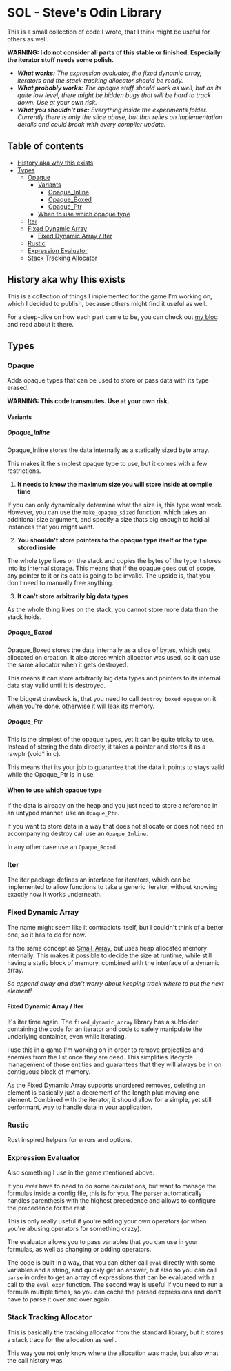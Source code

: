# SOL - Steve's Odin Library

This is a small collection of code I wrote, that I think might
be useful for others as well.

**WARNING: I do not consider all parts of this stable or finished. Especially the iterator stuff needs some polish.**

- _**What works:** The expression evaluator, the fixed dynamic array, iterators and the stack tracking allocator should be ready._
- _**What probably works:** The opaque stuff should work as well, but as its quite low level, there might be hidden bugs that will be hard to track down. Use at your own risk._
- _**What you shouldn't use:** Everything inside the experiments folder. Currently there is only the slice abuse, but that relies on implementation details and could break with every compiler update._

<!-- omit in toc -->
## Table of contents
- [History aka why this exists](#history-aka-why-this-exists)
- [Types](#types)
  - [Opaque](#opaque)
    - [Variants](#variants)
      - [Opaque\_Inline](#opaque_inline)
      - [Opaque\_Boxed](#opaque_boxed)
      - [Opaque\_Ptr](#opaque_ptr)
    - [When to use which opaque type](#when-to-use-which-opaque-type)
  - [Iter](#iter)
  - [Fixed Dynamic Array](#fixed-dynamic-array)
    - [Fixed Dynamic Array / Iter](#fixed-dynamic-array--iter)
  - [Rustic](#rustic)
  - [Expression Evaluator](#expression-evaluator)
  - [Stack Tracking Allocator](#stack-tracking-allocator)

## History aka why this exists

This is a collection of things I implemented for the game I'm working on,
which I decided to publish, because others might find it useful as well.

For a deep-dive on how each part came to be, you can check out
[my blog](https://blog.hardliner.codes/posts/01-my-odin-library)
and read about it there.

## Types
### Opaque
Adds opaque types that can be used to store or pass data with its type erased.

**WARNING: This code transmutes. Use at your own risk.**

#### Variants
##### Opaque_Inline
Opaque_Inline stores the data internally as a statically sized byte array.

This makes it the simplest opaque type to use, but it comes with a few restrictions.

1) **It needs to know the maximum size you will store inside at compile time**

If you can only dynamically determine what the size is, this type wont work.
However, you can use the `make_opaque_sized` function, which takes an additional size argument,
and specify a size thats big enough to hold all instances that you might want.

2) **You shouldn't store pointers to the opaque type itself or the type stored inside**

The whole type lives on the stack and copies the bytes of the type it stores into its
internal storage. This means that if the opaque goes out of scope, any pointer to it
or its data is going to be invalid. The upside is, that you don't need to manually free anything.

3) **It can't store arbitrarily big data types**

As the whole thing lives on the stack, you cannot store more data than the stack holds.

##### Opaque_Boxed
Opaque_Boxed stores the data internally as a slice of bytes, which gets allocated on creation.
It also stores which allocator was used, so it can use the same allocator when it gets destroyed.

This means it can store arbitrarily big data types and pointers to its internal data stay
valid until it is destroyed.

The biggest drawback is, that you need to call `destroy_boxed_opaque` on it when you're done,
otherwise it will leak its memory.

##### Opaque_Ptr
This is the simplest of the opaque types, yet it can be quite tricky to use.
Instead of storing the data directly, it takes a pointer and stores it as a rawptr (void* in c).

This means that its your job to guarantee that the data it points to stays valid while the
Opaque_Ptr is in use.

#### When to use which opaque type

If the data is already on the heap and you just need to store a reference in an untyped manner,
use an `Opaque_Ptr`.

If you want to store data in a way that does not allocate or does not need an accompanying destroy call
use an `Opaque_Inline`.

In any other case use an `Opaque_Boxed`.

### Iter
The iter package defines an interface for iterators,
which can be implemented to allow functions to take a generic iterator,
without knowing exactly how it works underneath.

### Fixed Dynamic Array
The name might seem like it contradicts itself,
but I couldn't think of a better one, so it has to do for now.

Its the same concept as [Small_Array](https://pkg.odin-lang.org/core/container/small_array/),
but uses heap allocated memory internally.
This makes it possible to decide the size at runtime,
while still having a static block of memory,
combined with the interface of a dynamic array.

_So append away and don't worry about keeping track where to put the next element!_

#### Fixed Dynamic Array / Iter
It's iter time again. The `fixed_dynamic_array` library has a subfolder containing
the code for an iterator and code to safely manipulate the underlying container,
even while iterating.

I use this in a game I'm working on in order to remove projectiles and enemies
from the list once they are dead. This simplifies lifecycle management of those
entities and guarantees that they will always be in on contiguous block of memory.

As the Fixed Dynamic Array supports unordered removes, deleting an element is
basically just a decrement of the length plus moving one element.
Combined with the iterator, it should allow for a simple, yet still performant,
way to handle data in your application.

### Rustic
Rust inspired helpers for errors and options.

### Expression Evaluator
Also something I use in the game mentioned above.

If you ever have to need to do some calculations, but want to manage the formulas
inside a config file, this is for you. The parser automatically handles parenthesis
with the highest precedence and allows to configure the precedence for the rest.

This is only really useful if you're adding your own operators
(or when you're abusing operators for something crazy).

The evaluator allows you to pass variables that you can use in your formulas,
as well as changing or adding operators.

The code is built in a way, that you can either call `eval` directly with
some variables and a string, and quickly get an answer, but also so you
can call `parse` in order to get an array of expressions that can be evaluated
with a call to the `eval_expr` function. The second way is useful if you need to run
a formula multiple times, so you can cache the parsed expressions and
don't have to parse it over and over again.

### Stack Tracking Allocator
This is basically the tracking allocator from the standard library,
but it stores a stack trace for the allocation as well.

This way you not only know where the allocation was made,
but also what the call history was.